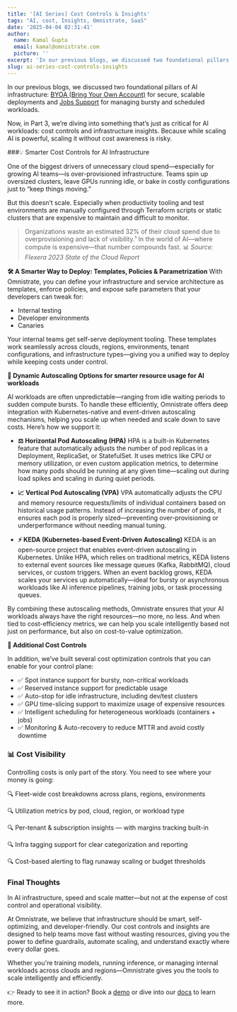 ```yaml
---
title: '[AI Series] Cost Controls & Insights'
tags: "AI, cost, Insights, Omnistrate, SaaS"
date: '2025-04-04 02:31:41'
author:
  name: Kamal Gupta
  email: kamal@omnistrate.com
  picture: ''
excerpt: 'In our previous blogs, we discussed two foundational pillars of AI infrastructure: BYOA (Bring Your Own Account) for secure, scalable deployments and Jobs Support for managing bursty and...'
slug: ai-series-cost-controls-insights
---
```


In our previous blogs, we discussed two foundational pillars of AI infrastructure: [BYOA (Bring Your Own Account)][1] for secure, scalable deployments and [Jobs Support][2] for managing bursty and scheduled workloads.

Now, in Part 3, we’re diving into something that’s just as critical for AI workloads: cost controls and infrastructure insights. Because while scaling AI is powerful, scaling it without cost awareness is risky.

###💡 Smarter Cost Controls for AI Infrastructure

One of the biggest drivers of unnecessary cloud spend—especially for growing AI teams—is over-provisioned infrastructure. Teams spin up oversized clusters, leave GPUs running idle, or bake in costly configurations just to “keep things moving.”

But this doesn’t scale. Especially when productivity tooling and test environments are manually configured through Terraform scripts or static clusters that are expensive to maintain and difficult to monitor.

> Organizations waste an estimated 32% of their cloud spend due to overprovisioning and lack of visibility.¹ In the world of AI—where compute is expensive—that number compounds fast.
> 📊 *Source: Flexera 2023 State of the Cloud Report*

**🛠 A Smarter Way to Deploy: Templates, Policies & Parametrization**
With Omnistrate, you can define your infrastructure and service architecture as templates, enforce policies, and expose safe parameters that your developers can tweak for:

 - Internal testing
 - Developer environments
 - Canaries

Your internal teams get self-serve deployment tooling. These templates work seamlessly across clouds, regions, environments, tenant configurations, and infrastructure types—giving you a unified way to deploy while keeping costs under control.

**🔄 Dynamic Autoscaling Options for smarter resource usage for AI workloads**

AI workloads are often unpredictable—ranging from idle waiting periods to sudden compute bursts. To handle these efficiently, Omnistrate offers deep integration with Kubernetes-native and event-driven autoscaling mechanisms, helping you scale up when needed and scale down to save costs. Here’s how we support it:

 - **⚖️ Horizontal Pod Autoscaling (HPA)**
HPA is a built-in Kubernetes feature that automatically adjusts the number of pod replicas in a Deployment, ReplicaSet, or StatefulSet. It uses metrics like CPU or memory utilization, or even custom application metrics, to determine how many pods should be running at any given time—scaling out during load spikes and scaling in during quiet periods.

 - **📈 Vertical Pod Autoscaling (VPA)**
VPA automatically adjusts the CPU and memory resource requests/limits of individual containers based on historical usage patterns. Instead of increasing the number of pods, it ensures each pod is properly sized—preventing over-provisioning or underperformance without needing manual tuning.

 - **⚡ KEDA (Kubernetes-based Event-Driven Autoscaling)**
KEDA is an open-source project that enables event-driven autoscaling in Kubernetes. Unlike HPA, which relies on traditional metrics, KEDA listens to external event sources like message queues (Kafka, RabbitMQ), cloud services, or custom triggers. When an event backlog grows, KEDA scales your services up automatically—ideal for bursty or asynchronous workloads like AI inference pipelines, training jobs, or task processing queues.

By combining these autoscaling methods, Omnistrate ensures that your AI workloads always have the right resources—no more, no less. And when tied to cost-efficiency metrics, we can help you scale intelligently based not just on performance, but also on cost-to-value optimization.

**💸 Additional Cost Controls**

In addition, we’ve built several cost optimization controls that you can enable for your control plane:

 - ✅ Spot instance support for bursty, non-critical workloads
 - ✅ Reserved instance support for predictable usage 
 - ✅ Auto-stop for idle infrastructure, including dev/test clusters 
 - ✅ GPU time-slicing support to maximize usage of expensive resources 
 - ✅ Intelligent scheduling for heterogeneous workloads (containers + jobs) 
 - ✅ Monitoring & Auto-recovery to reduce MTTR and avoid costly downtime


### 📊 Cost Visibility

Controlling costs is only part of the story. You need to see where your money is going:

🔍 Fleet-wide cost breakdowns across plans, regions, environments

🔍 Utilization metrics by pod, cloud, region, or workload type

🔍 Per-tenant & subscription insights — with margins tracking built-in

🔍 Infra tagging support for clear categorization and reporting

🔍 Cost-based alerting to flag runaway scaling or budget thresholds


### Final Thoughts


In AI infrastructure, speed and scale matter—but not at the expense of cost control and operational visibility.

At Omnistrate, we believe that infrastructure should be smart, self-optimizing, and developer-friendly. Our cost controls and insights are designed to help teams move fast without wasting resources, giving you the power to define guardrails, automate scaling, and understand exactly where every dollar goes.

Whether you're training models, running inference, or managing internal workloads across clouds and regions—Omnistrate gives you the tools to scale intelligently and efficiently.

👉 Ready to see it in action? Book a [demo][3] or dive into our [docs][4] to learn more.
 
  [1]: https://blog.omnistrate.com/posts/125
  [2]: https://blog.omnistrate.com/posts/140
  [3]: https://calendly.com/omnistrate
  [4]: https://docs.omnistrate.com/
